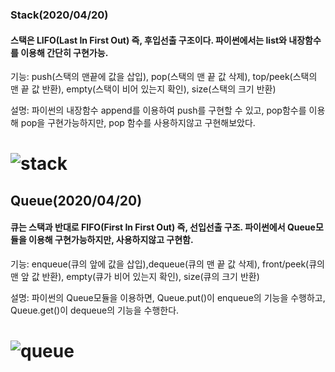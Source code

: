 ### Stack(2020/04/20)
#### 스택은 LIFO(Last In First Out) 즉, 후입선출 구조이다. 파이썬에서는 list와 내장함수를 이용해 간단히 구현가능.
기능: push(스택의 맨끝에 값을 삽입), pop(스택의 맨 끝 값 삭제), top/peek(스택의 맨 끝 값 반환), empty(스택이 비어 있는지 확인), size(스택의 크기 반환)

설명: 파이썬의 내장함수 append를 이용하여 push를 구현할 수 있고, pop함수를 이용해 pop을 구현가능하지만, pop 함수를 사용하지않고 구현해보았다.
# ![stack](https://user-images.githubusercontent.com/61732687/79726849-68e42700-8326-11ea-8a1b-d16e19d4279f.png)

## Queue(2020/04/20)
#### 큐는 스택과 반대로 FIFO(First In First Out) 즉, 선입선출 구조. 파이썬에서 Queue모듈을 이용해 구현가능하지만, 사용하지않고 구현함.
기능: enqueue(큐의 앞에 값을 삽입),dequeue(큐의 맨 끝 값 삭제), front/peek(큐의 맨 앞 값 반환), empty(큐가 비어 있는지 확인), size(큐의 크기 반환)

설명: 파이썬의 Queue모듈을 이용하면, Queue.put()이 enqueue의 기능을 수행하고, Queue.get()이 dequeue의 기능을 수행한다. 

# ![queue](https://user-images.githubusercontent.com/61732687/79749224-cb9aea00-8349-11ea-9e25-d68e52ed517b.png)

